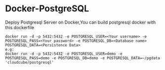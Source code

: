 Docker-PostgreSQL
==========

Deploy Postgresql Server on Docker,You can build postgresql docker with this dockerfile  
```
docker run -d -p 5432:5432 -e POSTGRESQL_USER=<Your username> -e POSTGRESQL_PASS=<Your password> -e POSTGRESQL_DB=<Database name> POSTGRESQL_DATA=<Persistence Data>  
e.g:  
docker run -d -p 5432:5432 -e POSTGRESQL_USER=demo -e POSTGRESQL_PASS=demo -e POSTGRESQL_DB=demo -e POSTGRESQL_DATA=~/pgdata 'cloudcube/postgresql' 
```

